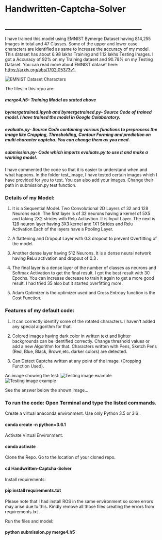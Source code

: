 # Handwritten-Captcha-Solver
## _____________________________________________

I have trained this model using EMNIST Bymerge Dataset having 814,255 Images in total and 47 Classes. Some of the upper and lower case characters are identified as same to increase the accuracy of my model. This dataset has about 6.98 lakhs Training and 1.12 lakhs Testing Images. I got a Accuracy of 92% on my Training dataset and 90.76% on my Testing Dataset.
You can read more about EMNIST dataset here: https://arxiv.org/abs/1702.05373v1.

![EMNIST Dataset Characters](https://imgur.com/MJo1Kd0.jpg)

The files in this repo are: 
##### merge4.h5- Training Model as stated above
##### bymergetrained.ipynb and bymergetrained.py- Source Code of trained model. I have trained the model in Google Colaboratory.
##### evaluate.py- Source Code containing various functions to preprocess the image like Cropping, Thresholding, Contour Forming and prediction on multi character captcha. You can change them as you need.
##### submission.py- Code which imports evaluate.py to use it and make a working model.

I have commented the code so that it is easier to understand when and what happens.
In the folder test_image, I have tested certain images which I have provided for you to test. You can also add your images. Change their path in submission.py test function.

### Details of my Model:
1. It is a Sequential Model. Two Convolutional 2D Layers of 32 and 128 Neurons each. The first layer is of 32 neurons having a kernel of 5X5 and taking 2X2 strides with Relu Actiavtion. It is Input Layer.
The next is 128 neuron layer having 3X3 kernel and 1X1 Strides and Relu Activation.Each of the layers have a Pooling Layer.

2. A flattening and Dropout Layer with 0.3 dropout to prevent Overfitting of the model.

3. Another dense layer having 512 Neurons. It is a dense neural network having ReLu activation and dropout of 0.3 .

4. The final layer is a dense layer of the number of classes as neurons and Softmax Activation to get the final result. I got the best result with 30 Epochs. You can increase decrease to train it again to get a more good result. I had tried 35 also but it started overfitting more.

5. Adam Optimizer is the optimizer used and Cross Entropy function is the Cost Function.

### Features of my default code:

1. It can correctly identify some of the rotated characters. I haven't added any special algorithm for that.

2. Colored images having dark color in written text and lighter backgrounds can be identified correctly. Change threshold values or add a new Algorithm for that.
Characters written with Pens, Sketch Pens (Red, Blue, Black, Brown,etc. darker colors) are detected. 

3. Can Detect Captcha written at any point of the image. (Cropping Function Used).

An image showing the test:
![Testing image example](test_image/test_done.jpeg)
![Testing image example](test_image/test_shown.jpeg)

See the answer below the shown image....

### To run the code: Open Terminal and type the listed commands.
Create a virtual anaconda environment. Use only Python 3.5 or 3.6 .
#### conda create -n <env name> python=3.6.1 
Activate Virtual Environment:
#### conda activate <env name>
Clone the Repo.
Go to the location of your cloned repo.
#### cd Handwritten-Captcha-Solver
Install requirements:
#### pip install requirements.txt
Please note that I had install ROS in the same environment so some errors may arise due to this. Kindly remove all those files creating the errors from requirements.txt .

Run the files and model:
#### python submission.py merge4.h5
